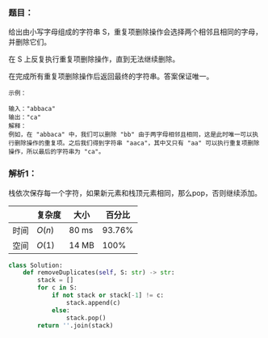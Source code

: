 ### 题目：
给出由小写字母组成的字符串 S，重复项删除操作会选择两个相邻且相同的字母，并删除它们。

在 S 上反复执行重复项删除操作，直到无法继续删除。

在完成所有重复项删除操作后返回最终的字符串。答案保证唯一。

```
示例：

输入："abbaca"
输出："ca"
解释：
例如，在 "abbaca" 中，我们可以删除 "bb" 由于两字母相邻且相同，这是此时唯一可以执行删除操作的重复项。之后我们得到字符串 "aaca"，其中又只有 "aa" 可以执行重复项删除操作，所以最后的字符串为 "ca"。
```

### 解析1：
栈依次保存每一个字符，如果新元素和栈顶元素相同，那么pop，否则继续添加。

|  |复杂度|大小|百分比|
|--|--|--|--|
|时间|$O(n)$|80 ms|93.76%|
|空间|$O(1)$|14 MB |100%|

```python
class Solution:
    def removeDuplicates(self, S: str) -> str:
        stack = []
        for c in S:
            if not stack or stack[-1] != c:
                stack.append(c)
            else:
                stack.pop()
        return ''.join(stack)
```